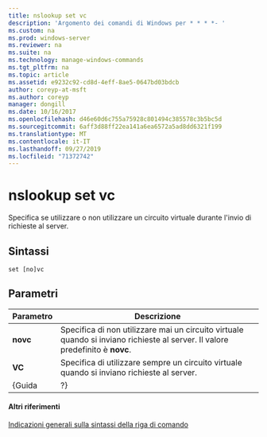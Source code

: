 ```yaml
---
title: nslookup set vc
description: 'Argomento dei comandi di Windows per * * * *- '
ms.custom: na
ms.prod: windows-server
ms.reviewer: na
ms.suite: na
ms.technology: manage-windows-commands
ms.tgt_pltfrm: na
ms.topic: article
ms.assetid: e9232c92-cd8d-4eff-8ae5-0647bd03bdcb
author: coreyp-at-msft
ms.author: coreyp
manager: dongill
ms.date: 10/16/2017
ms.openlocfilehash: d46e60d6c755a75928c801494c385578c3b5bc5d
ms.sourcegitcommit: 6aff3d88ff22ea141a6ea6572a5ad8dd6321f199
ms.translationtype: MT
ms.contentlocale: it-IT
ms.lasthandoff: 09/27/2019
ms.locfileid: "71372742"
---
```

# <a name="nslookup-set-vc"></a>nslookup set vc



Specifica se utilizzare o non utilizzare un circuito virtuale durante l'invio di richieste al server.

## <a name="syntax"></a>Sintassi

```
set [no]vc
```

## <a name="parameters"></a>Parametri

| Parametro |                                              Descrizione                                               |
|-----------|--------------------------------------------------------------------------------------------------------|
| **novc**  | Specifica di non utilizzare mai un circuito virtuale quando si inviano richieste al server. Il valore predefinito è **novc**. |
|  **VC**   |             Specifica di utilizzare sempre un circuito virtuale quando si inviano richieste al server.             |
|   {Guida   |                                                   ?}                                                   |

#### <a name="additional-references"></a>Altri riferimenti

[Indicazioni generali sulla sintassi della riga di comando](command-line-syntax-key.md)